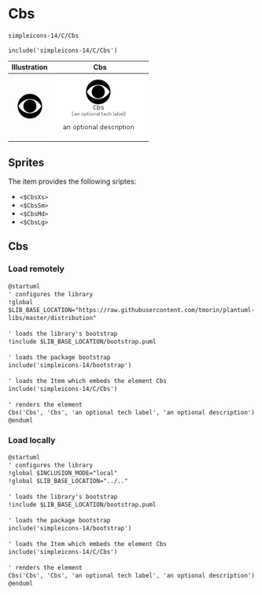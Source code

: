 # Cbs


```text
simpleicons-14/C/Cbs
```

```text
include('simpleicons-14/C/Cbs')
```



| Illustration | Cbs |
| :---: | :---: |
| ![illustration for Illustration](../../simpleicons-14/C/Cbs.png) | ![illustration for Cbs](../../simpleicons-14/C/Cbs.Local.png) |



## Sprites
The item provides the following sriptes:

- `<$CbsXs>`
- `<$CbsSm>`
- `<$CbsMd>`
- `<$CbsLg>`





## Cbs

### Load remotely
```plantuml
@startuml
' configures the library
!global $LIB_BASE_LOCATION="https://raw.githubusercontent.com/tmorin/plantuml-libs/master/distribution"

' loads the library's bootstrap
!include $LIB_BASE_LOCATION/bootstrap.puml

' loads the package bootstrap
include('simpleicons-14/bootstrap')

' loads the Item which embeds the element Cbs
include('simpleicons-14/C/Cbs')

' renders the element
Cbs('Cbs', 'Cbs', 'an optional tech label', 'an optional description')
@enduml
```

### Load locally
```plantuml
@startuml
' configures the library
!global $INCLUSION_MODE="local"
!global $LIB_BASE_LOCATION="../.."

' loads the library's bootstrap
!include $LIB_BASE_LOCATION/bootstrap.puml

' loads the package bootstrap
include('simpleicons-14/bootstrap')

' loads the Item which embeds the element Cbs
include('simpleicons-14/C/Cbs')

' renders the element
Cbs('Cbs', 'Cbs', 'an optional tech label', 'an optional description')
@enduml
```

